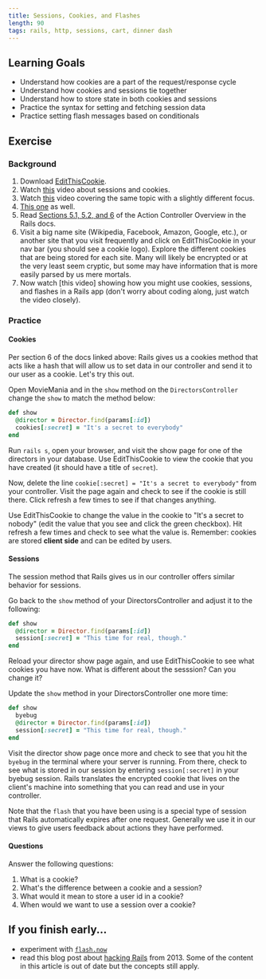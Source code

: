 ```yaml
---
title: Sessions, Cookies, and Flashes
length: 90
tags: rails, http, sessions, cart, dinner dash
---
```


## Learning Goals

* Understand how cookies are a part of the request/response cycle
* Understand how cookies and sessions tie together
* Understand how to store state in both cookies and sessions
* Practice the syntax for setting and fetching session data
* Practice setting flash messages based on conditionals

## Exercise

### Background

1. Download [EditThisCookie](https://chrome.google.com/webstore/detail/editthiscookie/fngmhnnpilhplaeedifhccceomclgfbg).
1. Watch [this](https://youtu.be/64veb6tKTm0) video about sessions and cookies.
1. Watch [this](https://youtu.be/xdH9zsW1CK0) video covering the same topic with a slightly different focus.
1. [This one](https://youtu.be/IPQhME1UYQU) as well.
1. Read [Sections 5.1, 5.2, and 6](http://guides.rubyonrails.org/action_controller_overview.html) of the Action Controller Overview in the Rails docs.
1. Visit a big name site (Wikipedia, Facebook, Amazon, Google, etc.), or another site that you visit frequently and click on EditThisCookie in your nav bar (you should see a cookie logo). Explore the different cookies that are being stored for each site. Many will likely be encrypted or at the very least seem cryptic, but some may have information that is more easily parsed by us mere mortals.
1. Now watch [this video] showing how you might use cookies, sessions, and flashes in a Rails app (don't worry about coding along, just watch the video closely).

### Practice

#### Cookies

Per section 6 of the docs linked above: Rails gives us a cookies method that acts like a hash that will allow us to set data in our controller and send it to our user as a cookie. Let's try this out.

Open MovieMania and in the `show` method on the `DirectorsController` change the `show` to match the method below:

```ruby
def show
  @director = Director.find(params[:id])
  cookies[:secret] = "It's a secret to everybody"
end
```

Run `rails s`, open your browser, and visit the show page for one of the directors in your database. Use EditThisCookie to view the cookie that you have created (it should have a title of `secret`).

Now, delete the line `cookie[:secret] = "It's a secret to everybody"` from your controller. Visit the page again and check to see if the cookie is still there. Click refresh a few times to see if that changes anything.

Use EditThisCookie to change the value in the cookie to "It's a secret to nobody" (edit the value that you see and click the green checkbox). Hit refresh a few times and check to see what the value is. Remember: cookies are stored **client side** and can be edited by users.

#### Sessions

The session method that Rails gives us in our controller offers similar behavior for sessions.

Go back to the `show` method of your DirectorsController and adjust it to the following:

```ruby
def show
  @director = Director.find(params[:id])
  session[:secret] = "This time for real, though."
end
```

Reload your director show page again, and use EditThisCookie to see what cookies you have now. What is different about the sesssion? Can you change it?

Update the `show` method in your DirectorsController one more time:

```ruby
def show
  byebug
  @director = Director.find(params[:id])
  session[:secret] = "This time for real, though."
end
```

Visit the director show page once more and check to see that you hit the `byebug` in the terminal where your server is running. From there, check to see what is stored in our session by entering `session[:secret]` in your byebug session. Rails translates the encrypted cookie that lives on the client's machine into something that you can read and use in your controller.

Note that the `flash` that you have been using is a special type of session that Rails automatically expires after one request. Generally we use it in our views to give users feedback about actions they have performed.

#### Questions

Answer the following questions:

1. What is a cookie?
1. What's the difference between a cookie and a session?
1. What would it mean to store a user id in a cookie?
1. When would we want to use a session over a cookie?


## If you finish early...

* experiment with [`flash.now`](http://guides.rubyonrails.org/action_controller_overview.html#flash-now)
* read this blog post about [hacking Rails](http://robertheaton.com/2013/07/22/how-to-hack-a-rails-app-using-its-secret-token/) from 2013. Some of the content in this article is out of date but the concepts still apply.

